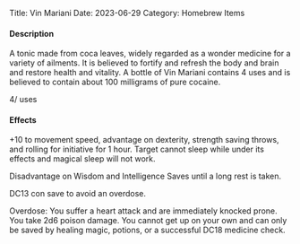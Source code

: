 Title: Vin Mariani
Date: 2023-06-29
Category: Homebrew Items

#### Description
A tonic made from coca leaves, widely regarded as a wonder medicine for a variety of ailments. It is believed to fortify and refresh the body and brain and restore health and vitality. A bottle of Vin Mariani contains 4 uses and is believed to contain about 100 milligrams of pure cocaine.

4/ uses

#### Effects
+10 to movement speed, advantage on dexterity, strength saving throws, and rolling for initiative for 1 hour. Target cannot sleep while under its effects and magical sleep will not work.

Disadvantage on Wisdom and Intelligence Saves until a long rest is taken.

DC13 con save to avoid an overdose. 

Overdose: You suffer a heart attack and are immediately knocked prone. You take 2d6 poison damage. You cannot get up on your own and can only be saved by healing magic, potions, or a successful DC18 medicine check.
